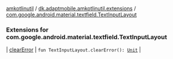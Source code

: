 [amkotlinutil](../../index.md) / [dk.adaptmobile.amkotlinutil.extensions](../index.md) / [com.google.android.material.textfield.TextInputLayout](index.md)

### Extensions for com.google.android.material.textfield.TextInputLayout

| [clearError](clear-error.md) | `fun TextInputLayout.clearError(): `[`Unit`](https://kotlinlang.org/api/latest/jvm/stdlib/kotlin/-unit/index.html) |

